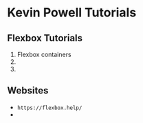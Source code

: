 # Kevin Powell Tutorials

## Flexbox Tutorials

1. Flexbox containers
2.
3.

## Websites

* `https://flexbox.help/`
* 